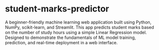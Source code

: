 # student-marks-predictor
A beginner-friendly machine learning web application built using Python, NumPy, scikit-learn, and Streamlit. This app predicts student marks based on the number of study hours using a simple Linear Regression model. Designed to demonstrate the fundamentals of ML model training, prediction, and real-time deployment in a web interface.
